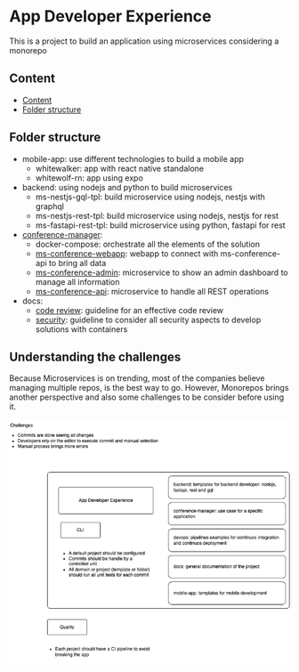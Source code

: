 # App Developer Experience

This is a project to build an application using microservices considering a monorepo

## Content

- [Content](#content)
- [Folder structure](#folder-structure)

## Folder structure

- mobile-app: use different technologies to build a mobile app
  - whitewalker: app with react native standalone
  - whitewolf-rn: app using expo
- backend: using nodejs and python to build microservices
  - ms-nestjs-gql-tpl: build microservice using nodejs, nestjs with graphql
  - ms-nestjs-rest-tpl: build microservice using nodejs, nestjs for rest
  - ms-fastapi-rest-tpl: build microservice using python, fastapi for rest
- [conference-manager](./conference-manager/README.md):
  - docker-compose: orchestrate all the elements of the solution
  - [ms-conference-webapp](./conference-manager/ms-conference-webapp/README.md): webapp to connect with ms-conference-api to bring all data
  - [ms-conference-admin](./conference-manager/ms-conference-admin/README.md): microservice to show an admin dashboard to manage all information
  - [ms-conference-api](./conference-manager/ms-conference-api/README.md): microservice to handle all REST operations
- docs:
  - [code review](./docs/CodeReview.md): guideline for an effective code review
  - [security](./docs/Security.md): guideline to consider all security aspects to develop solutions with containers

## Understanding the challenges

Because Microservices is on trending, most of the companies believe managing multiple repos, is the best way to go.
However, Monorepos brings another perspective and also some challenges to be consider before using it.

![Mono Repo Analysis](./docs/media/monorepo.png)
